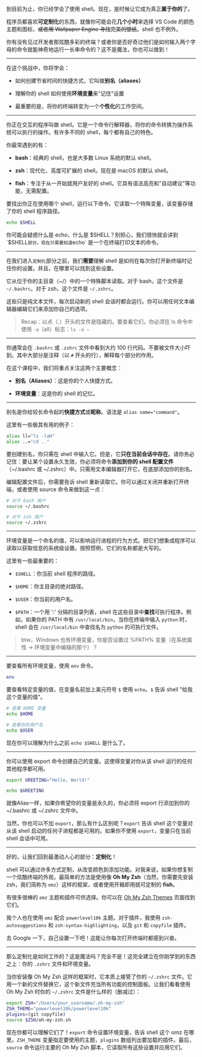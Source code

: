 到目前为止，你已经学会了使用 shell。现在，是时候让它成为真正**属于你的**了。

程序员都喜欢**可定制化**的东西，就像你可能会花**几个小时**来选择 VS Code 的颜色主题和图标，~~或者用 Wallpaper Engine 寻找完美的壁纸~~。shell 也不例外。

你有没有见过开发者那炫酷多彩的终端？或者你是否好奇过他们是如何输入两个字母的命令就能神奇地运行一长串命令的？这不是魔法，你也可以做到！

---

在这个挑战中，你将学会：

- 如何创建节省时间的快捷方式，它叫做**别名（aliases）**

- 理解你的 shell 如何使用**环境变量**来"记住"设置

- 最重要的是，将你的终端转变为一个**个性化**的工作空间。

---

你正在交互的程序叫做 shell。它是一个命令行解释器，将你的命令转换为操作系统可以执行的操作。有许多不同的 shell，每个都有自己的特色。

你最常遇到的有：

- **bash**：经典的 shell，也是大多数 Linux 系统的默认 shell。

- **zsh**：现代化、高度可扩展的 shell。现在是 macOS 的默认 shell。

- **fish**：专注于从一开始就用户友好的 shell。它具有语法高亮和"自动建议"等功能，无需配置。

要找出你正在使用哪个 shell，运行以下命令。它读取一个特殊变量，该变量存储了你的 shell 程序路径。

```bash
echo $SHELL
```

你可能会疑惑什么是 echo，什么是 $SHELL？别担心，我们很快就会讲到 `$SHELL` 部分。现在只需要知道 `echo` 是一个在终端打印文本的命令。

---

在我们进入`定制化`部分之前，我们**需要**理解 shell 是如何在每次你打开新终端时记住你的设置。并且，在哪里可以找到这些设置。

它从位于你的主目录（~/）中的一个特殊脚本读取。对于 bash，这个文件是 `~/.bashrc`。对于 zsh，这个文件是 `~/.zshrc`。

这些只是纯文本文件，每次启动新的 shell 会话时都会运行。你可以用任何文本编辑器编辑它们来添加你自己的选项。

> Recap：以点（.）开头的文件是隐藏的。要查看它们，你必须在 ls 命令中使用 `-a`（all）标志：`ls -a ~`

---

你通常会在 `.bashrc` 或 `.zshrc` 文件中看到大约 100 行代码。不要被文件大小吓到。其中大部分是注释（以 `#` 开头的行），解释每个部分的作用。

在这个课程中，我们将重点关注这两个主要概念：

- **别名（Aliases）**：这是你的个人快捷方式。

- **环境变量**：这是你的 shell 的记忆。

---

别名是你给较长命令起的**快捷方式**或**昵称**。语法是 `alias name="command"`。

这里有一些极其有用的例子：

```bash
alias ll="ls -laH"
alias ..="cd .."
```

要创建别名，你只需在 shell 中输入它。但是，它**只在当前会话中存在**。请你务必记住：要让某个设置永久生效，你必须将命令**添加到你的 shell 配置文件**（~/.bashrc 或 ~/.zshrc）中。只需用文本编辑器打开它，在底部添加你的别名。

编辑配置文件后，你需要告诉 shell 重新读取它。你可以通过关闭并重新打开终端，或者使用 source 命令来做到这一点：

```bash
# 对于 bash 用户
source ~/.bashrc

# 对于 zsh 用户
source ~/.zshrc
```
---

环境变量是一个命名的值，可以影响运行进程的行为方式。把它们想象成程序可以读取以获取信息的系统级设置。按照惯例，它们的名称都是大写的。

这里有一些最重要的：

- `$SHELL`：你当前 shell 程序的路径。

- `$HOME`：你主目录的绝对路径。

- `$USER`：你当前的用户名。

- `$PATH`：一个用 ':' 分隔的目录列表，shell 在这些目录中**查找**可执行程序。例如，如果你的 PATH 中有 `/usr/local/bin`，当你在终端中输入 `python` 时，shell 会在 `/usr/local/bin` 中查找名为 `python` 的可执行文件。

> btw，Windows 也有环境变量，你是否设置过 %PATH% 变量（在系统属性 -> 环境变量中编辑的那个）？

---

要查看所有环境变量，使用 `env` 命令。

```bash
env
```

要查看特定变量的值，在变量名前加上美元符号 `$` 使用 `echo`。`$` 告诉 shell "给我这个变量的值"。

```bash
# 查看 HOME 变量
echo $HOME

# 查看你的用户名
echo $USER
```

现在你可以理解为什么之前 `echo $SHELL` 是什么了。

---

你可以使用 export 命令创建自己的变量。这使得变量对你从该 shell 运行的任何其他程序都可用。

```bash
export GREETING="Hello, World!"

echo $GREETING
```

就像Alias一样，如果你希望你的变量是永久的，你必须将 export 行添加到你的 ~/.bashrc 或 ~/.zshrc 文件中。

当然，你也可以不加 `export`，那么有什么区别呢？`export` 告诉 shell 这个变量对从该 shell 启动的任何子进程都是可用的。如果你不使用 `export`，变量只在当前 shell 会话中可用。

---

好的，让我们回到最激动人心的部分：**定制化**！

shell 可以通过许多方式定制，从改变颜色到添加功能。对我来说，如果你想复制一个炫酷终端的外观，最简单的方法是使用像 **Oh My Zsh**（当然，你需要先安装zsh，我们简称为 `omz`）这样的框架，或者使用开箱即用就可定制的 **fish**。

有很多很棒的 `omz` 主题和插件可供选择。你可以在 [Oh My Zsh Themes](https://github.com/ohmyzsh/ohmyzsh/wiki/Themes) 页面找到它们。

我个人也在使用 `omz` 配合 `powerlevel10k` 主题。对于插件，我使用 `zsh-autosuggestions` 和 `zsh-syntax-highlighting`，以及 `git` 和 `copyfile` 插件。

去 Google 一下，自己设置一下吧！这能让你每次打开终端时都感到兴奋。

---

那么定制化是如何工作的？这是魔法吗？完全不是！这完全建立在你刚学到的东西之上：你的 `.zshrc` 文件和环境变量。

当你安装像 Oh My Zsh 这样的框架时，它本质上接管了你的 `~/.zshrc` 文件。它用一个新的文件替换它，这个新文件充当所有功能的控制面板。让我们看看使用 Oh My Zsh 时你的 `~/.zshrc` 文件是什么样的（删减过）：

```bash
export ZSH="/Users/your_username/.oh-my-zsh"
ZSH_THEME="powerlevel10k/powerlevel10k"
plugins=(git copyfile)
source $ZSH/oh-my-zsh.sh
```

现在你都可以理解它们了！`export` 命令设置环境变量，告诉 shell 这个 omz 在哪里。`ZSH_THEME` 变量指定要使用的主题，`plugins` 数组列出要加载的插件。最后，`source` 命令运行主要的 Oh My Zsh 脚本，它读取所有这些设置并应用它们。